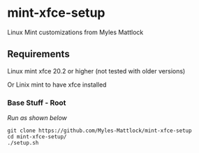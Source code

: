 # mint-xfce-setup
Linux Mint customizations from Myles Mattlock
 
## Requirements
Linux mint xfce 20.2 or higher (not tested with older versions)

Or Linix mint to have xfce installed
### Base Stuff - Root

_Run as shown below_
```
git clone https://github.com/Myles-Mattlock/mint-xfce-setup
cd mint-xfce-setup/
./setup.sh
```